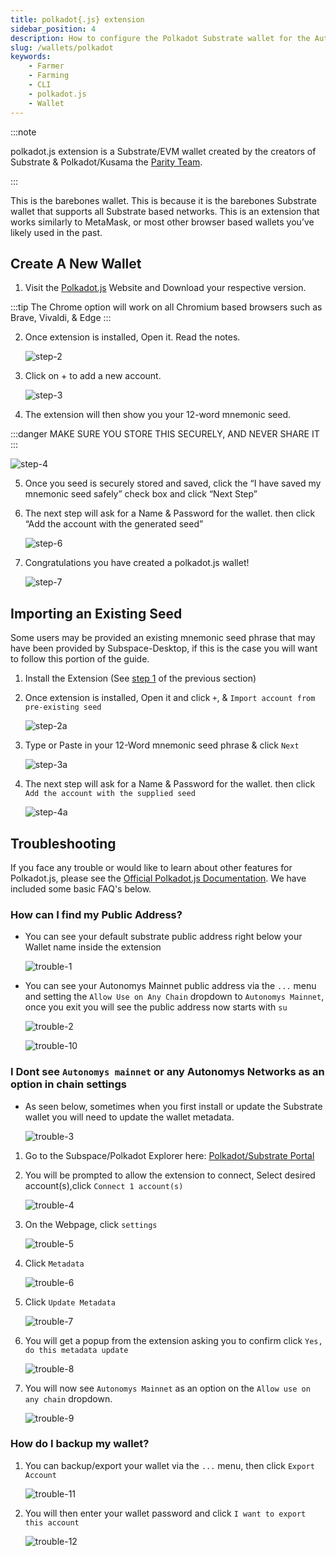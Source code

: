```yaml
---
title: polkadot{.js} extension
sidebar_position: 4
description: How to configure the Polkadot Substrate wallet for the Autonomys Network
slug: /wallets/polkadot
keywords:
    - Farmer
    - Farming
    - CLI
    - polkadot.js
    - Wallet
---
```


:::note

polkadot.js extension is a Substrate/EVM wallet created by the creators of Substrate & Polkadot/Kusama the [Parity Team](https://www.parity.io/).

:::

This is the barebones wallet. This is because it is the barebones Substrate wallet that supports all Substrate based networks. This is an extension that works similarly to MetaMask, or most other browser based wallets you’ve likely used in the past.

## Create A New Wallet

1. Visit the [Polkadot.js](https://polkadot.js.org/extension/) Website and Download your respective version. 

:::tip
The Chrome option will work on all Chromium based browsers such as Brave, Vivaldi, & Edge
:::

2. Once extension is installed, Open it. Read the notes. 

    ![step-2](/img/doc-imgs/polkadot/Polkadot-1.png)

3. Click on + to add a new account. 

    ![step-3](/img/doc-imgs/polkadot/Polkadot-2.png)

4. The extension will then show you your 12-word mnemonic seed.

:::danger
MAKE SURE YOU STORE THIS SECURELY, AND NEVER SHARE IT
:::

![step-4](/img/doc-imgs/polkadot/Polkadot-3.png)

5. Once you seed is securely stored and saved, click the “I have saved my mnemonic seed safely” check box and click “Next Step”

6. The next step will ask for a Name & Password for the wallet. then click “Add the account with the generated seed”

    ![step-6](/img/doc-imgs/polkadot/Polkadot-4.png)

7. Congratulations you have created a polkadot.js wallet!

    ![step-7](/img/doc-imgs/polkadot/Polkadot-5.png)


## Importing an Existing Seed

Some users may be provided an existing mnemonic seed phrase that may have been provided by Subspace-Desktop, if this is the case you will want to follow this portion of the guide.

1. Install the Extension (See [step 1](#create-a-new-wallet) of the previous section)

2. Once extension is installed, Open it and click `+`, & `Import account from pre-existing seed`

    ![step-2a](/img/doc-imgs/polkadot/step-2a.png)

3. Type or Paste in your 12-Word mnemonic seed phrase & click `Next`

    ![step-3a](/img/doc-imgs/polkadot/step-3a.png)

4. The next step will ask for a Name & Password for the wallet. then click `Add the account with the supplied seed`

    ![step-4a](/img/doc-imgs/polkadot/step-4a.png)


## Troubleshooting

If you face any trouble or would like to learn about other features for Polkadot.js, please see the [Official Polkadot.js Documentation](https://polkadot.js.org/). We have included some basic FAQ's below.

### How can I find my Public Address?
- You can see your default substrate public address right below your Wallet name inside the extension

    ![trouble-1](/img/doc-imgs/polkadot/trouble-1.png)

- You can see your Autonomys Mainnet public address via the `...` menu and setting the `Allow Use on Any Chain` dropdown to `Autonomys Mainnet`, once you exit you will see the public address now starts with `su`

    ![trouble-2](/img/doc-imgs/polkadot/trouble-2.png)

    ![trouble-10](/img/doc-imgs/polkadot/trouble-10.png)

### I Dont see `Autonomys mainnet` or any Autonomys Networks as an option in chain settings

- As seen below, sometimes when you first install or update the Substrate wallet you will need to update the wallet metadata.

    ![trouble-3](/img/doc-imgs/polkadot/trouble-3.png)

1. Go to the Subspace/Polkadot Explorer here: [Polkadot/Substrate Portal](https://polkadot.js.org/apps/?rpc=wss%3A%2F%2Frpc.mainnet.subspace.foundation%2Fws#/explorer)

2. You will be prompted to allow the extension to connect, Select desired account(s),click `Connect 1 account(s)`

    ![trouble-4](/img/doc-imgs/polkadot/trouble-4.png)

3. On the Webpage, click `settings`

    ![trouble-5](/img/doc-imgs/polkadot/trouble-5.png)

4. Click `Metadata`

    ![trouble-6](/img/doc-imgs/polkadot/trouble-6.png)

5. Click `Update Metadata`

    ![trouble-7](/img/doc-imgs/polkadot/trouble-7.png)

6. You will get a popup from the extension asking you to confirm click `Yes, do this metadata update` 

    ![trouble-8](/img/doc-imgs/polkadot/trouble-8.png)

7. You will now see `Autonomys Mainnet` as an option on the `Allow use on any chain` dropdown. 

    ![trouble-9](/img/doc-imgs/polkadot/trouble-9.png)

### How do I backup my wallet?

1. You can backup/export your wallet via the `...` menu, then click `Export Account`

    ![trouble-11](/img/doc-imgs/polkadot/trouble-11.png)

2. You will then enter your wallet password and click `I want to export this account`

    ![trouble-12](/img/doc-imgs/polkadot/trouble-12.png)
